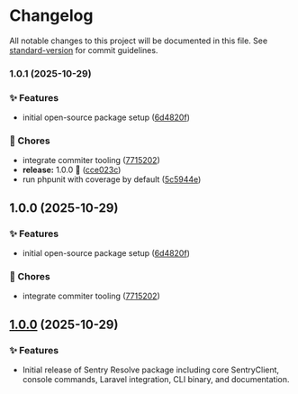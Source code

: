 # Changelog

All notable changes to this project will be documented in this file. See [standard-version](https://github.com/conventional-changelog/standard-version) for commit guidelines.

### 1.0.1 (2025-10-29)


### ✨ Features

* initial open-source package setup ([6d4820f](https://github.com/programinglive/sentry-resolve/commit/6d4820fea7a66bd1080c3c336f45b1b432bcef1e))


### 🧹 Chores

* integrate commiter tooling ([7715202](https://github.com/programinglive/sentry-resolve/commit/7715202920346aadf4cc95a6b49123dae58f987a))
* **release:** 1.0.0 🚀 ([cce023c](https://github.com/programinglive/sentry-resolve/commit/cce023ca1f045915be8542e4f02ec51b663c80ec))
* run phpunit with coverage by default ([5c5944e](https://github.com/programinglive/sentry-resolve/commit/5c5944e8bd959d09ec924c28a6492c9faaec553f))

## 1.0.0 (2025-10-29)


### ✨ Features

* initial open-source package setup ([6d4820f](https://github.com/programinglive/sentry-resolve/commit/6d4820fea7a66bd1080c3c336f45b1b432bcef1e))


### 🧹 Chores

* integrate commiter tooling ([7715202](https://github.com/programinglive/sentry-resolve/commit/7715202920346aadf4cc95a6b49123dae58f987a))

## [1.0.0](https://github.com/programinglive/sentry-resolve/compare/v0.0.0...v1.0.0) (2025-10-29)

### ✨ Features
- Initial release of Sentry Resolve package including core SentryClient, console commands, Laravel integration, CLI binary, and documentation.

